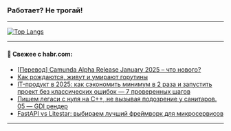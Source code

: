 ### Работает? Не трогай!

---
<!--
#### 🛠️ Technical stack:

![Java](https://img.shields.io/badge/Java-informational?logo=Oracle&style=flat&logoColor=white&color=FF4500)
![Kotlin](https://img.shields.io/badge/Kotlin-informational?logo=Kotlin&style=flat&logoColor=white&color=774D97)
![TS](https://img.shields.io/badge/TypeScript-informational?logo=typeScript&style=flat&logoColor=black&color=017acc)
![Python](https://img.shields.io/badge/Python-informational?logo=Python&style=flat&logoColor=black&color=ffdd54) <br>
![Spring](https://img.shields.io/badge/Spring-informational?logo=Spring&style=flat&logoColor=white&color=6DB33F) 
![SpringBoot](https://img.shields.io/badge/SpringBoot-informational?logo=SpringBoot&style=flat&logoColor=white&color=6DB33F)
![Nest](https://img.shields.io/badge/NestJS-informational?logo=NestJS&style=flat&logoColor=white&color=E0234E) 
![NodeJS](https://img.shields.io/badge/NodeJS-informational?logo=node.js&style=flat&logoColor=white&color=70A760)<br>
![PostgreSQL](https://img.shields.io/badge/PostgreSQL-informational?logo=PostgreSQL&style=flat&logoColor=white&color=DAA520)
![MongoDB](https://img.shields.io/badge/MongoDB-informational?logo=MongoDB&style=flat&logoColor=white&color=870000)
![Apache](https://img.shields.io/badge/Apache-informational?logo=apache&style=flat&logoColor=white&color=f74e28)

___ 
-->

<!--- #### 🛠️ : --->

[![Top Langs](https://github-readme-stats-82jvfl3w3-advtsettinggmailcoms-projects.vercel.app/api/top-langs/?username=zloylis&langs_count=10&hide_title=true&title_color=e6edf3&size_weight=0.5&count_weight=0.5&layout=compact&hide_progress=true&hide_border=true&theme=dracula)](https://github.com/zloylis)

<!---


####  :octocat:&nbsp;&nbsp; Статистика:

![GitHub stats](https://github-readme-stats-u2qms2cxw-advtsettinggmailcoms-projects.vercel.app/api?username=zloylis&show_icons=true&hide_border=true&theme=dracula&title_color=e6edf3&include_all_commits=true&count_private=true&hide_rank=false&hide_title=true&rank_icon=github)
-->
---

#### 💬 Свежее с habr.com:

<!-- BLOG-POST-LIST:START -->
- [[Перевод] Camunda Alpha Release January 2025 – что нового?](https://habr.com/ru/articles/877660/?utm_source=habrahabr&utm_medium=rss&utm_campaign=877660)
- [Как рождаются, живут и умирают горутины](https://habr.com/ru/companies/ozonbank/articles/877242/?utm_source=habrahabr&utm_medium=rss&utm_campaign=877242)
- [IT-продукт в 2025: как сэкономить минимум в 2 раза и запустить проект без классических ошибок — 7 проверенных шагов](https://habr.com/ru/articles/877644/?utm_source=habrahabr&utm_medium=rss&utm_campaign=877644)
- [Пишем легаси с нуля на С++, не вызывая подозрение у санитаров. 05 — GDI рендер](https://habr.com/ru/articles/877542/?utm_source=habrahabr&utm_medium=rss&utm_campaign=877542)
- [FastAPI vs Litestar: выбираем лучший фреймворк для микросервисов](https://habr.com/ru/companies/ru_mts/articles/877628/?utm_source=habrahabr&utm_medium=rss&utm_campaign=877628)
<!-- BLOG-POST-LIST:END -->

---
